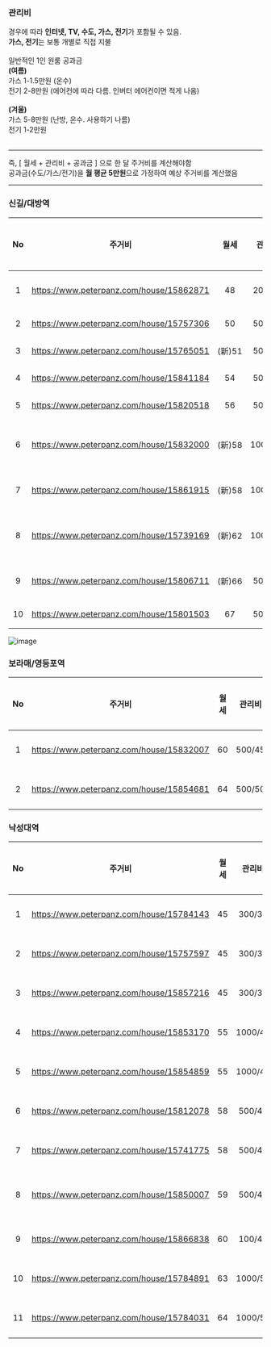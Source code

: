 ### 관리비
경우에 따라 <b>인터넷, TV, 수도, 가스, 전기</b>가 포함될 수 있음.   
**가스, 전기**는 보통 개별로 직접 지불   
<br/>
일반적인 1인 원룸 공과금   
**(여름)**   
가스 1-1.5만원 (온수)   
전기 2-8만원 (에어컨에 따라 다름. 인버터 에어컨이면 적게 나옴)   
<br/>
**(겨울)**   
가스 5-8만원 (난방, 온수. 사용하기 나름)   
전기 1-2만원   
<br/>

------

즉, [ 월세 + 관리비 + 공과금 ] 으로 한 달 주거비를 계산해야함   
공과금(수도/가스/전기)을 **월 평균 5만원**으로 가정하여 예상 주거비를 계산했음

------

### 신길/대방역
|No|주거비|월세|관리비|역|층수|창문방향|준공년도|링크|
|:---:|:---:|:---:|:---:|:---:|:---:|:---:|:---:|:---:|
|1|https://www.peterpanz.com/house/15862871|48|200/34|9(수/인/TV)|신길|저층|남동향|2016| 
|2|https://www.peterpanz.com/house/15757306|50|500/39|6(인/TV)|대방|2층|남향|2018| 
|3|https://www.peterpanz.com/house/15765051|(新)51|500/40|6(수/인/TV)|신길|2층|남향|2016| 
|4|https://www.peterpanz.com/house/15841184|54|500/43|6(수/인/TV)|대방|3층|남향|2018| 
|5|https://www.peterpanz.com/house/15820518|56|500/45|6(수/인/TV)|신길|3층|남향|2019| 
|6|https://www.peterpanz.com/house/15832000|(新)58|1000/45|8(수/인/TV)|신길대방|2층|남향|2012| 
|7|https://www.peterpanz.com/house/15861915|(新)58|1000/45|8(수/인/TV)|대방|4층|남동향|2018| 
|8|https://www.peterpanz.com/house/15739169|(新)62|1000/50|7(수/인/TV)|신길대방|3층|남서향|1988| 
|9|https://www.peterpanz.com/house/15806711|(新)66|500/55|6(수/인/TV)|대방|3층|남동향|2018| 
|10|https://www.peterpanz.com/house/15801503|67|500/52|10(수/인/TV)|대방|3층|서향|2012| 

![image](https://github.com/user-attachments/assets/62a7d03b-914a-4aac-bafe-03036a22de85)


### 보라매/영등포역
|No|주거비|월세|관리비|역|층수|창문방향|준공년도|링크|
|:---:|:---:|:---:|:---:|:---:|:---:|:---:|:---:|:---:|
|1|https://www.peterpanz.com/house/15832007|60|500/45|10(수/인/TV)|영등포|1층|남향|2018| 
|2|https://www.peterpanz.com/house/15854681|64|500/50|9(수/인/TV)|보라매|2층|남향|2018| 

### 낙성대역
|No|주거비|월세|관리비|역|층수|창문방향|준공년도|링크|
|:---:|:---:|:---:|:---:|:---:|:---:|:---:|:---:|:---:|
|1|https://www.peterpanz.com/house/15784143|45|300/35|5(수/인/TV)|낙성대|1층|남동향|2006| 
|2|https://www.peterpanz.com/house/15757597|45|300/33|9(**전**/수/인/TV)|낙성대|저층|남동향|2020| 
|3|https://www.peterpanz.com/house/15857216|45|300/34|9(**전**/**가**/수/인/TV)|낙성대|2층|북서향|2006| 
|4|https://www.peterpanz.com/house/15853170|55|1000/40|10(수/인/TV)|낙성대|저층|남동향|2021| 
|5|https://www.peterpanz.com/house/15854859|55|1000/42|8(수/인/TV)|낙성대|4층|남동향|2021| 
|6|https://www.peterpanz.com/house/15812078|58|500/46|7(인/TV)|낙성대|저층|남동향|2021| 
|7|https://www.peterpanz.com/house/15741775|58|500/45|8(인/TV)|낙성대|고층|남향|2021| 
|8|https://www.peterpanz.com/house/15850007|59|500/45|9(수/인/TV)|낙성대|3층(옥탑)|남동향|2016| 
|9|https://www.peterpanz.com/house/15866838|60|100/45|10(수/인/TV)|낙성대|저층|남서향|2021| 
|10|https://www.peterpanz.com/house/15784891|63|1000/50|8(수/인/TV)|낙성대|3층|남향|2020| 
|11|https://www.peterpanz.com/house/15784031|64|1000/50|9(수/인/TV)|낙성대|1층|북동향|1997| 
